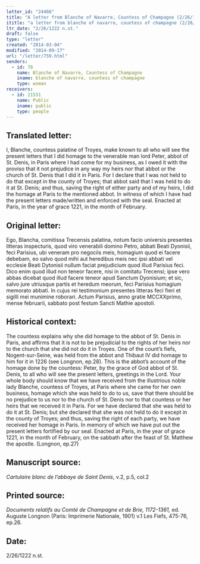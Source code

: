 ```yaml
---
letter_id: "24466"
title: "A letter from Blanche of Navarre, Countess of Champagne (2/26/1222 n.st.)"
ititle: "a letter from blanche of navarre, countess of champagne (2/26/1222 n.st.)"
ltr_date: "2/26/1222 n.st."
draft: false
type: "letter"
created: "2014-03-04"
modified: "2014-09-17"
url: "/letter/759.html"
senders:
  - id: 78
    name: Blanche of Navarre, Countess of Champagne
    iname: blanche of navarre, countess of champagne
    type: woman
receivers:
  - id: 21531
    name: Public
    iname: public
    type: people
---
```

<h2> Translated letter:</h2>I, Blanche, countess palatine of Troyes, make known to all who will see the present letters that I did homage to the venerable man lord Peter, abbot of St. Denis, in Paris where I had come for my business, as I owed it with the proviso that it not prejudice in any way my heirs nor that abbot or the church of St. Denis that I did it in Paris.  For I declare that I was not held to do that except in the county of Troyes; that abbot said that I was held to do it at St. Denis; and thus, saving the right of either party and of my heirs, I did the homage at Paris to the mentioned abbot.
In witness of which I have had the present letters made/written and enforced with the seal.
Enacted at Paris, in the year of grace 1221, in the month of February.
<h2 class="mt-4"> Original letter:</h2>Ego, Blancha, comitissa Trecensis palatina, notum facio universis presentes litteras inspecturis, quod viro venerabili domino Petro, abbati Beati Dyonisii, feci Parisius, ubi veneram pro negociis meis, homagium quod ei facere debebam, eo salvo quod mihi aut heredibus meis nec ipsi abbati vel ecclesie Beati Dytonisii nullum faciat prejudicium quod illud Parisius feci.  Dico enim quod illud non teneor facere, nisi in comitatu Trecensi; ipse vero abbas dicebat quod illud facere teneor apud Sanctum Dyonisium; et sic, salvo jure utriusque partis et heredum meorum, feci Parisius homagium memorato abbati.   In cujus rei testimonium presentes litteras feci fieri et sigilli mei munimine roborari.
Actum Parisius, anno gratie MCCXXprimo, mense februarii, sabbato post festum Sancti Mathie apostoli.
<h2 class="mt-4"> Historical context:</h2>The countess explains why she did homage to the abbot of St. Denis in Paris, and affirms that it is not to be prejudicial to the rights of her heirs nor to the church that she did not do it in Troyes.  One of the count’s fiefs, Nogent-sur-Seine, was held from the abbot and Thibaut IV did homage to him for it in 1226 (see Longnon, ep.28).
This is the abbot’s account of the homage done by the countess:   Peter, by the grace of God abbot of St. Denis, to all who will see the present letters, greetings in the Lord.  Your whole body should know that we have received from the illustrious noble lady Blanche, countess of Troyes, at Paris where she came for her own business, homage which she was held to do to us, save that there should be no prejudice to us nor to the church of St. Denis nor to that countess or her heirs that we received it in Paris.  For we have declared that she was held to do it at St. Denis; but she declared that she was not held to do it except in the county of Troyes; and thus, saving the right of each party, we have received her homage in Paris.  In memory of which we have put out the present letters fortified by our seal.  Enacted at Paris, in the year of grace 1221, in the month of February, on the sabbath after the feast of St. Matthew the apostle.  (Longnon, ep.27)
<h2 class="mt-4"> Manuscript source:</h2><p><em>Cartulaire blanc de l’abbaye de Saint Denis</em>, v.2, p.5, col.2</p><h2 class="mt-4"> Printed source:</h2><p><em>Documents relatifs au Comté de Champagne et de Brie, 1172-1361,</em> ed. Auguste Longnon (Paris: Imprimerie Nationale, 1901) v.1 Les Fiefs, 475-76, ep.26.</p><h2 class="mt-4"> Date:</h2>2/26/1222 n.st.